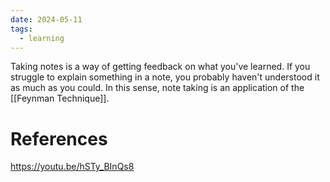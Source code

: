 ```yaml
---
date: 2024-05-11
tags:
  - learning
---
```

Taking notes is a way of getting feedback on what you've learned. If you struggle to explain something in a note, you probably haven't understood it as much as you could. In this sense, note taking is an application of the [[Feynman Technique]].

# References
https://youtu.be/hSTy_BInQs8


